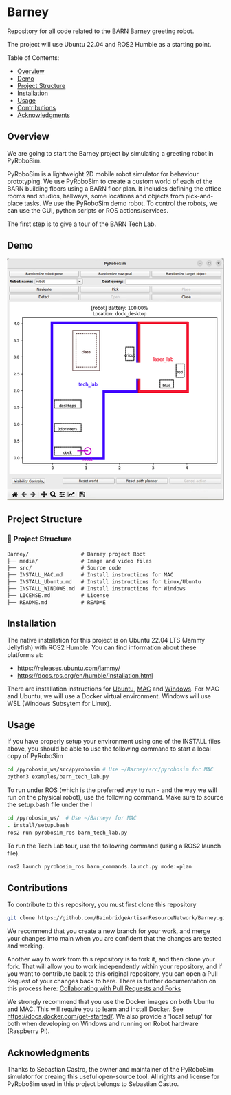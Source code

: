 # Barney
Repository for all code related to the BARN Barney greeting robot.

The project will use Ubuntu 22.04 and ROS2 Humble as a starting point.

Table of Contents:

  - [Overview](#overview)
  - [Demo](#demo)
  - [Project Structure](#projectstructure)
  - [Installation](#installation)
  - [Usage](#usage)
  - [Contributions](#contributions)
  - [Acknowledgments](#acknowledgments)

## Overview

We are going to start the Barney project by simulating a greeting robot in PyRoboSim.

PyRoboSim is a lightweight 2D mobile robot simulator for behaviour prototyping. We use PyRoboSim to create a custom world of each of the BARN building floors using a BARN floor plan. It includes defining the office rooms and studios, hallways, some locations and objects from pick-and-place tasks. We use the PyRoboSim demo robot. To control the robots, we can use the GUI, python scripts or ROS actions/services.

The first step is to give a tour of the BARN Tech Lab.

## Demo

![Tech Lab tour](./media/barn_tech_lab1.png)

## Project Structure

### 📁 Project Structure

```plaintext
Barney/                 # Barney project Root
├── media/              # Image and video files
├── src/                # Source code 
├── INSTALL_MAC.md      # Install instructions for MAC
├── INSTALL_Ubuntu.md   # Install instructions for Linux/Ubuntu
├── INSTALL_WINDOWS.md  # Install instructions for Windows
├── LICENSE.md          # License
├── README.md           # README
```

## Installation

The native installation for this project is on Ubuntu 22.04 LTS (Jammy Jellyfish) with ROS2 Humble. You can find information about these platforms at:

- https://releases.ubuntu.com/jammy/
- https://docs.ros.org/en/humble/Installation.html

There are installation instructions for [Ubuntu](./INSTALL_Ubuntu.md), [MAC](./INSTALL_MAC.md) and [Windows](./INSTALL_Windows.md). For MAC and Ubuntu, we will use a Docker virtual environment. Windows will use WSL (Windows Subsytem for Linux).

## Usage

If you have properly setup your environment using one of the INSTALL files above, you should be able to use the following command to start a local copy of PyRoboSim

```bash
cd /pyrobosim_ws/src/pyrobosim # Use ~/Barney/src/pyrobosim for MAC
python3 examples/barn_tech_lab.py
```

To run under ROS (which is the preferred way to run - and the way we will run on the physical robot), use the following command. Make sure to source the setup.bash file under the I

```bash
cd /pyrobosim_ws/  # Use ~/Barney/ for MAC
. install/setup.bash
ros2 run pyrobosim_ros barn_tech_lab.py
```

To run the Tech Lab tour, use the following command (using a ROS2 launch file).

```bash
ros2 launch pyrobosim_ros barn_commands.launch.py mode:=plan
```

## Contributions

To contribute to this repository, you must first clone this repository

```bash
git clone https://github.com/BainbridgeArtisanResourceNetwork/Barney.git

```
We recommend that you create a new branch for your work, and merge your changes into main when you are confident that the changes are tested and working.

Another way to work from this repository is to fork it, and then clone your fork. That will allow you to work independently within your repository, and if you want to contribute back to this original repository, you can open a Pull Request of your changes back to here. There is further documentation on this process here: [Collaborating with Pull Requests and Forks](https://docs.github.com/en/pull-requests/collaborating-with-pull-requests/working-with-forks/fork-a-repo)

We strongly recommend that you use the Docker images on both Ubuntu and MAC. This will require you to learn and install Docker. See https://docs.docker.com/get-started/. We also provide a 'local setup' for both when developing on Windows and running on Robot hardware (Raspberry Pi).
  
## Acknowledgments

Thanks to Sebastian Castro, the owner and maintainer of the PyRoboSim simulator for creaing this useful open-source tool. All rights and license for PyRoboSim used in this project belongs to Sebastian Castro.
